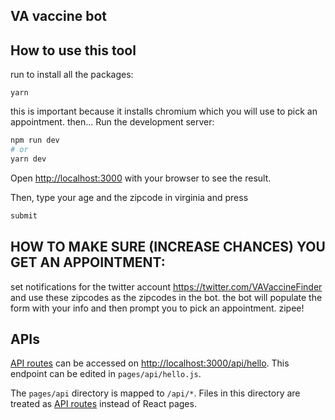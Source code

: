## VA vaccine bot 
## How to use this tool

run to install all the packages:
```
yarn
```
this is important because it installs chromium which you will use to pick an appointment. 
then...
Run the development server:

```bash
npm run dev
# or
yarn dev
```


Open [http://localhost:3000](http://localhost:3000) with your browser to see the result.

Then, type your age and the zipcode in virginia and press
```bash
submit
```

## HOW TO MAKE SURE (INCREASE CHANCES) YOU GET AN APPOINTMENT:
set notifications for the twitter account https://twitter.com/VAVaccineFinder
and use these zipcodes as the zipcodes in the bot. the bot will populate the form with your info and then prompt you to pick an appointment. zipee!

## APIs

[API routes](https://nextjs.org/docs/api-routes/introduction) can be accessed on [http://localhost:3000/api/hello](http://localhost:3000/api/hello). This endpoint can be edited in `pages/api/hello.js`.

The `pages/api` directory is mapped to `/api/*`. Files in this directory are treated as [API routes](https://nextjs.org/docs/api-routes/introduction) instead of React pages.

